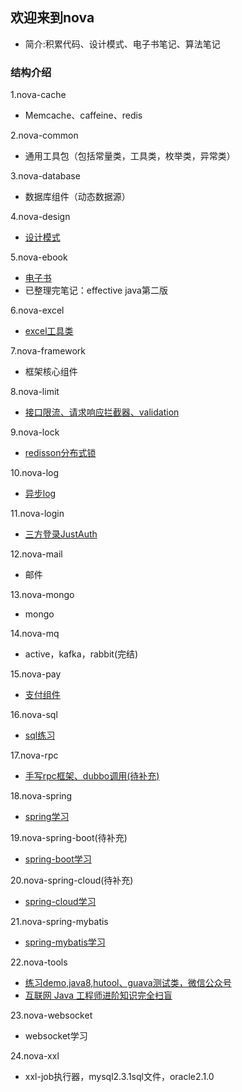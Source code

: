 ## 欢迎来到nova
* 简介:积累代码、设计模式、电子书笔记、算法笔记

### 结构介绍
1.nova-cache
* Memcache、caffeine、redis

2.nova-common
* 通用工具包（包括常量类，工具类，枚举类，异常类）

3.nova-database
* 数据库组件（动态数据源）

4.nova-design
* [设计模式](nova-design/designNote.md)

5.nova-ebook
* [电子书](nova-ebook/ebookNote.md)
* 已整理完笔记：effective java第二版

6.nova-excel
* [excel工具类](nova-excel/excelNote.md)

7.nova-framework
* 框架核心组件

8.nova-limit
* [接口限流、请求响应拦截器、validation](nova-limit/limitNote.md)

9.nova-lock
* [redisson分布式锁](nova-lock/lockNote.md)

10.nova-log
* [异步log](nova-log/logNote.md)

11.nova-login
* [三方登录JustAuth](nova-login/loginNote.md)

12.nova-mail
* 邮件

13.nova-mongo
* mongo

14.nova-mq
* active，kafka，rabbit(完结)

15.nova-pay
* [支付组件](nova-pay/payNote.md)

16.nova-sql
* [sql练习](nova-sql/sqlNote.md)

17.nova-rpc
* [手写rpc框架、dubbo调用(待补充)](nova-rpc/rpcNote.md)

18.nova-spring
* [spring学习](nova-spring/springNote.md)

19.nova-spring-boot(待补充)
* [spring-boot学习](nova-spring-boot/springBootNote.md)

20.nova-spring-cloud(待补充)
* [spring-cloud学习](nova-spring-cloud/springCloudNote.md)

21.nova-spring-mybatis
* [spring-mybatis学习](nova-spring-mybatis/mybatisNote.md)

22.nova-tools
* [练习demo,java8,hutool、guava测试类，微信公众号](nova-tools/toolsNote.md)
* [互联网 Java 工程师进阶知识完全扫盲](summary.md)

23.nova-websocket
* websocket学习

24.nova-xxl
* xxl-job执行器，mysql2.3.1sql文件，oracle2.1.0

